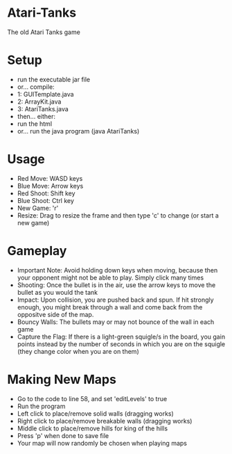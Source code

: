 # Atari-Tanks
The old Atari Tanks game

# Setup
- run the executable jar file
- or... compile:
- 1: GUITemplate.java
- 2: ArrayKit.java
- 3: AtariTanks.java
- then... either:
- run the html
- or... run the java program (java AtariTanks)

# Usage
- Red Move: WASD keys
- Blue Move: Arrow keys
- Red Shoot: Shift key
- Blue Shoot: Ctrl key
- New Game: 'r'
- Resize: Drag to resize the frame and then type 'c' to change (or start a new game)

# Gameplay
- Important Note: Avoid holding down keys when moving, because then your opponent might not be able to play. Simply click many times
- Shooting: Once the bullet is in the air, use the arrow keys to move the bullet as you would the tank
- Impact: Upon collision, you are pushed back and spun. If hit strongly enough, you might break through a wall and come back from the oppositve side of the map.
- Bouncy Walls: The bullets may or may not bounce of the wall in each game
- Capture the Flag: If there is a light-green squigle/s in the board, you gain points instead by the number of seconds in which you are on the squigle (they change color when you are on them)

# Making New Maps
- Go to the code to line 58, and set 'editLevels' to true
- Run the program
- Left click to place/remove solid walls (dragging works)
- Right click to place/remove breakable walls (dragging works)
- Middle click to place/remove hills for king of the hills
- Press 'p' when done to save file
- Your map will now randomly be chosen when playing maps
